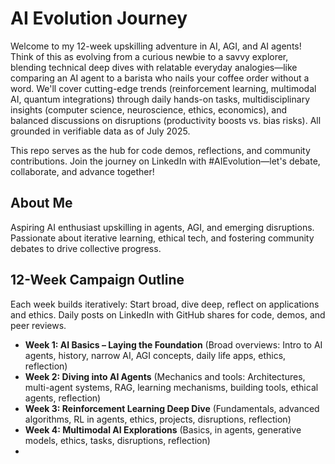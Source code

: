 # AI Evolution Journey

Welcome to my 12-week upskilling adventure in AI, AGI, and AI agents! Think of this as evolving from a curious newbie to a savvy explorer, blending technical deep dives with relatable everyday analogies—like comparing an AI agent to a barista who nails your coffee order without a word. We'll cover cutting-edge trends (reinforcement learning, multimodal AI, quantum integrations) through daily hands-on tasks, multidisciplinary insights (computer science, neuroscience, ethics, economics), and balanced discussions on disruptions (productivity boosts vs. bias risks). All grounded in verifiable data as of July 2025.

This repo serves as the hub for code demos, reflections, and community contributions. Join the journey on LinkedIn with #AIEvolution—let's debate, collaborate, and advance together!

## About Me
Aspiring AI enthusiast upskilling in agents, AGI, and emerging disruptions. Passionate about iterative learning, ethical tech, and fostering community debates to drive collective progress.

## 12-Week Campaign Outline
Each week builds iteratively: Start broad, dive deep, reflect on applications and ethics. Daily posts on LinkedIn with GitHub shares for code, demos, and peer reviews.

- **Week 1: AI Basics – Laying the Foundation** (Broad overviews: Intro to AI agents, history, narrow AI, AGI concepts, daily life apps, ethics, reflection)
- **Week 2: Diving into AI Agents** (Mechanics and tools: Architectures, multi-agent systems, RAG, learning mechanisms, building tools, ethical agents, reflection)
- **Week 3: Reinforcement Learning Deep Dive** (Fundamentals, advanced algorithms, RL in agents, ethics, projects, disruptions, reflection)
- **Week 4: Multimodal AI Explorations** (Basics, in agents, generative models, ethics, tasks, disruptions, reflection)
- 
